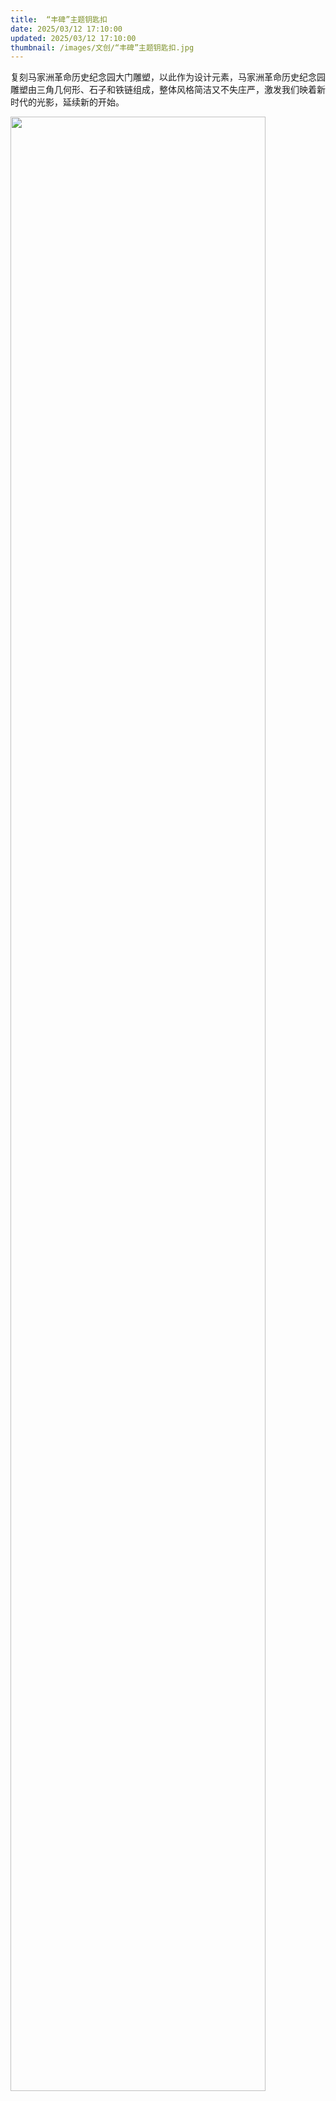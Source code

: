 ```yaml
---
title:  “丰碑”主题钥匙扣
date: 2025/03/12 17:10:00
updated: 2025/03/12 17:10:00
thumbnail: /images/文创/“丰碑”主题钥匙扣.jpg
---
```


复刻马家洲革命历史纪念园大门雕塑，以此作为设计元素，马家洲革命历史纪念园雕塑由三角几何形、石子和铁链组成，整体风格简洁又不失庄严，激发我们映着新时代的光影，延续新的开始。

<img src="/images/文创/“丰碑”主题钥匙扣.jpg" height="90%" width="90%">
